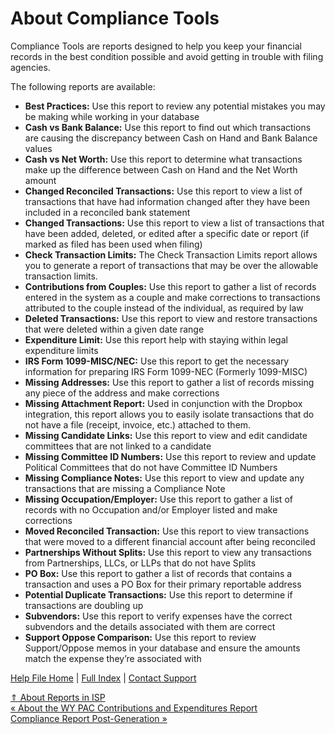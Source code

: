  About Compliance Tools
==========

Compliance Tools are reports designed to help you keep your financial records in the best condition possible and avoid getting in trouble with filing agencies.

The following reports are available:

* **Best Practices:** Use this report to review any potential mistakes you may be making while working in your database
* **Cash vs Bank Balance:** Use this report to find out which transactions are causing the discrepancy between Cash on Hand and Bank Balance values
* **Cash vs Net Worth:** Use this report to determine what transactions make up the difference between Cash on Hand and the Net Worth amount
* **Changed Reconciled Transactions:** Use this report to view a list of transactions that have had information changed after they have been included in a reconciled bank statement
* **Changed Transactions:** Use this report to view a list of transactions that have been added, deleted, or edited after a specific date or report (if marked as filed has been used when filing)
* **Check Transaction Limits:** The Check Transaction Limits report allows you to generate a report of transactions that may be over the allowable transaction limits. 
* **Contributions from Couples:** Use this report to gather a list of records entered in the system as a couple and make corrections to transactions attributed to the couple instead of the individual, as required by law
* **Deleted Transactions:** Use this report to view and restore transactions that were deleted within a given date range
* **Expenditure Limit:** Use this report help with staying within legal expenditure limits
* **IRS Form 1099-MISC/NEC:** Use this report to get the necessary information for preparing IRS Form 1099-NEC (Formerly 1099-MISC)
* **Missing Addresses:** Use this report to gather a list of records missing any piece of the address and make corrections
* **Missing Attachment Report:** Used in conjunction with the Dropbox integration, this report allows you to easily isolate transactions that do not have a file (receipt, invoice, etc.) attached to them.
* **Missing Candidate Links:** Use this report to view and edit candidate committees that are not linked to a candidate
* **Missing Committee ID Numbers:** Use this report to review and update Political Committees that do not have Committee ID Numbers
* **Missing Compliance Notes:** Use this report to view and update any transactions that are missing a Compliance Note
* **Missing Occupation/Employer:** Use this report to gather a list of records with no Occupation and/or Employer listed and make corrections
* **Moved Reconciled Transaction:** Use this report to view transactions that were moved to a different financial account after being reconciled
* **Partnerships Without Splits:** Use this report to view any transactions from Partnerships, LLCs, or LLPs that do not have Splits
* **PO Box:** Use this report to gather a list of records that contains a transaction and uses a PO Box for their primary reportable address
* **Potential Duplicate Transactions:** Use this report to determine if transactions are doubling up
* **Subvendors:** Use this report to verify expenses have the correct subvendors and the details associated with them are correct
* **Support Oppose Comparison:** Use this report to review Support/Oppose memos in your database and ensure the amounts match the expense they’re associated with

[Help File Home](/help/) | [Full Index](/Help-File-Directory/) | [Contact Support](mailto:support@ISPolitical.com)

[⇑ About Reports in ISP](/About-Reports-in-ISP)  
[« About the WY PAC Contributions and Expenditures Report](/About-the-WY-PAC-Contributions-and-Expenditures)  
[Compliance Report Post-Generation »](/Compliance-Report-Post-Generation)